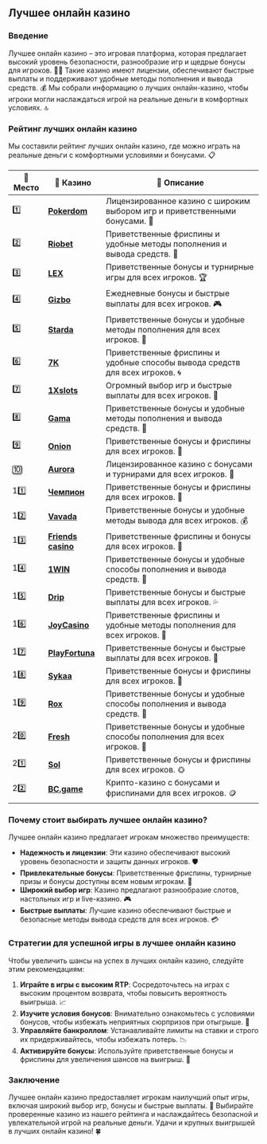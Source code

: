 ## Лучшее онлайн казино

### Введение
Лучшее онлайн казино – это игровая платформа, которая предлагает высокий уровень безопасности, разнообразие игр и щедрые бонусы для игроков. 🎰💎 Такие казино имеют лицензии, обеспечивают быстрые выплаты и поддерживают удобные методы пополнения и вывода средств. 💰 Мы собрали информацию о лучших онлайн-казино, чтобы игроки могли наслаждаться игрой на реальные деньги в комфортных условиях. 🔝

### Рейтинг лучших онлайн казино
Мы составили рейтинг лучших онлайн казино, где можно играть на реальные деньги с комфортными условиями и бонусами. 📋

| 🥇 **Место** | 🎰 **Казино** | 💬 **Описание** |
|-------------|-------------|----------------|
| 1️⃣ | [**Pokerdom**](https://brandplay.link/4k77v2yx) | Лицензированное казино с широким выбором игр и приветственными бонусами. 🎁 |
| 2️⃣ | [**Riobet**](https://brandplay.link/7xBLTPyj) | Приветственные фриспины и удобные методы пополнения и вывода средств. 🤑 |
| 3️⃣ | [**LEX**](https://brandplay.link/zW4hdDFV) | Приветственные бонусы и турнирные игры для всех игроков. 🏆 |
| 4️⃣ | [**Gizbo**](https://brandplay.link/bprXw4YV) | Ежедневные бонусы и быстрые выплаты для всех игроков. 🎮 |
| 5️⃣ | [**Starda**](https://brandplay.link/fB7xwRFL) | Приветственные бонусы и удобные методы пополнения для всех игроков. 🌟 |
| 6️⃣ | [**7K**](https://brandplay.link/BvQyFShp) | Приветственные фриспины и удобные способы вывода средств для всех игроков. 🌀 |
| 7️⃣ | [**1Xslots**](https://brandplay.link/hSB1khtr) | Огромный выбор игр и быстрые выплаты для всех игроков. 🎰 |
| 8️⃣ | [**Gama**](https://brandplay.link/j6NMKsDz) | Приветственные бонусы и удобные методы пополнения и вывода средств. 🧩 |
| 9️⃣ | [**Onion**](https://brandplay.link/zBGRVpQ9) | Приветственные бонусы и фриспины для всех игроков. 💎 |
| 🔟 | [**Aurora**](https://10trafic-stat2.com/click/668546556bcc6313411604bd/6766/13032/subaccount) | Лицензированное казино с бонусами и турнирами для всех игроков. 🚀 |
| 11️⃣ | [**Чемпион**](https://temon-gter.cfd/go/lRq?p80412p304504pcc44t17455) | Приветственные бонусы и фриспины для всех игроков. 🥇 |
| 12️⃣ | [**Vavada**](https://vavadapartner.pro/?promo=ea5c9275-6854-4505-94fc-95ab18221945-linkb2) | Приветственные бонусы и удобные методы вывода для всех игроков. 💰 |
| 13️⃣ | [**Friends casino**](https://gofriends.vc/linkb2) | Приветственные фриспины и бонусы для всех игроков. 👯 |
| 14️⃣ | [**1WIN**](https://brandplay.link/smXVpBbG) | Приветственные бонусы и удобные способы пополнения и вывода средств. 🎲 |
| 15️⃣ | [**Drip**](https://drp-ircp01.com/c07e6a3db) | Приветственные бонусы и быстрые выплаты для всех игроков. 💦 |
| 16️⃣ | [**JoyCasino**](https://rpc30.call2me.pro/?/ru/registration?apkpop=0&partner=p24970p3291217pc98f) | Приветственные фриспины и удобные методы пополнения для всех игроков. 🎉 |
| 17️⃣ | [**PlayFortuna**](https://fortunapromo.net/alt/playfortuna/registration?0dc4a9362a71feb7e3f165fb8e766f70) | Приветственные бонусы и быстрые выплаты для всех игроков. 💎 |
| 18️⃣ | [**Sykaa**](https://s-two-way.com/?source=linkb2&pid=30697) | Приветственные бонусы и фриспины для всех игроков. 🌈 |
| 19️⃣ | [**Rox**](https://rox-pvwfpjgcxe.com/cb1ee18a5) | Приветственные бонусы и удобные способы пополнения и вывода средств. 💸 |
| 20️⃣ | [**Fresh**](https://fresh-eumwkxwao.com/c3f7b485d) | Приветственные бонусы и удобные способы пополнения для всех игроков. 🥑 |
| 21️⃣ | [**Sol**](https://sol-mmtdzfbaco.com/cb2415bca) | Приветственные бонусы и фриспины для всех игроков. 🌞 |
| 22️⃣ | [**BC.game**](https://partnerbcgame.com/dcc53d441) | Крипто-казино с бонусами и фриспинами для всех игроков. 🪙 |

### Почему стоит выбирать лучшее онлайн казино?
Лучшее онлайн казино предлагает игрокам множество преимуществ:

- **Надежность и лицензии**: Эти казино обеспечивают высокий уровень безопасности и защиты данных игроков. 🛡️
- **Привлекательные бонусы**: Приветственные фриспины, турнирные призы и бонусы доступны всем новым игрокам. 🎁
- **Широкий выбор игр**: Казино предлагают разнообразие слотов, настольных игр и live-казино. 🎮
- **Быстрые выплаты**: Лучшие казино обеспечивают быстрые и безопасные методы вывода средств для всех игроков. 💳

### Стратегии для успешной игры в лучшее онлайн казино
Чтобы увеличить шансы на успех в лучших онлайн казино, следуйте этим рекомендациям:

1. **Играйте в игры с высоким RTP**: Сосредоточьтесь на играх с высоким процентом возврата, чтобы повысить вероятность выигрыша. 📈
2. **Изучите условия бонусов**: Внимательно ознакомьтесь с условиями бонусов, чтобы избежать неприятных сюрпризов при отыгрыше. 📜
3. **Управляйте банкроллом**: Устанавливайте лимиты на ставки и строго их придерживайтесь, чтобы избежать потерь. 📉
4. **Активируйте бонусы**: Используйте приветственные бонусы и фриспины для увеличения шансов на выигрыш. 💎

### Заключение
Лучшее онлайн казино предоставляет игрокам наилучший опыт игры, включая широкий выбор игр, бонусы и быстрые выплаты. 💸 Выбирайте проверенные казино из нашего рейтинга и наслаждайтесь безопасной и увлекательной игрой на реальные деньги. Удачи и крупных выигрышей в лучших онлайн казино! 🍀
